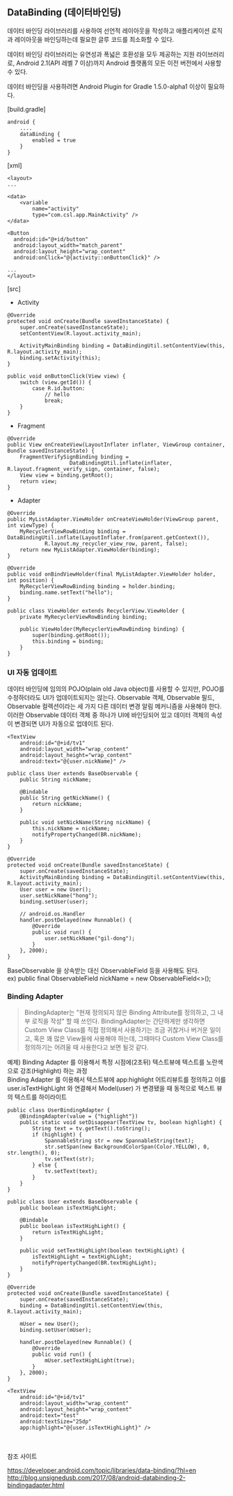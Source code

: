 ## DataBinding (데이터바인딩)

데이터 바인딩 라이브러리를 사용하여 선언적 레이아웃을 작성하고 애플리케이션 로직과 레이아웃을 바인딩하는데 필요한 글루 코드를 최소화할 수 있다.

데이터 바인딩 라이브러리는 유연성과 폭넓은 호환성을 모두 제공하는 지원 라이브러리로,
Android 2.1(API 레벨 7 이상)까지 Android 플랫폼의 모든 이전 버전에서 사용할 수 있다.

데이터 바인딩을 사용하려면 Android Plugin for Gradle 1.5.0-alpha1 이상이 필요하다.

[build.gradle]
```
android {
    ....
    dataBinding {
        enabled = true
    }
}
```

[xml]
```
<layout>
...

<data>
    <variable
        name="activity"
        type="com.csl.app.MainActivity" />
</data>

<Button
  android:id="@+id/button"
  android:layout_width="match_parent"
  android:layout_height="wrap_content"
  android:onClick="@{activity::onButtonClick}" /> 
  
...
</layout>
```

[src]

- Activity

```
@Override
protected void onCreate(Bundle savedInstanceState) {
    super.onCreate(savedInstanceState);
    setContentView(R.layout.activity_main);

    ActivityMainBinding binding = DataBindingUtil.setContentView(this, R.layout.activity_main);
    binding.setActivity(this);
}

public void onButtonClick(View view) {
    switch (view.getId()) {
        case R.id.button:
            // hello
            break;
    }
}
```

- Fragment

```
@Override
public View onCreateView(LayoutInflater inflater, ViewGroup container, Bundle savedInstanceState) {
    FragmentVerifySignBinding binding = 
                    DataBindingUtil.inflate(inflater, R.layout.fragment_verify_sign, container, false);
    View view = binding.getRoot();
    return view;
}
```

- Adapter

```
@Override
public MyListAdapter.ViewHolder onCreateViewHolder(ViewGroup parent, int viewType) {
    MyRecyclerViewRowBinding binding = DataBindingUtil.inflate(LayoutInflater.from(parent.getContext()),
            R.layout.my_recycler_view_row, parent, false);
    return new MyListAdapter.ViewHolder(binding);
}

@Override
public void onBindViewHolder(final MyListAdapter.ViewHolder holder, int position) {
    MyRecyclerViewRowBinding binding = holder.binding;
    binding.name.setText("hello");
}

public class ViewHolder extends RecyclerView.ViewHolder {
    private MyRecyclerViewRowBinding binding;

    public ViewHolder(MyRecyclerViewRowBinding binding) {
        super(binding.getRoot());
        this.binding = binding;
    }
}
```

### UI 자동 업데이트

데이터 바인딩에 임의의 POJO(plain old Java object)를 사용할 수 있지만, POJO를 수정하더라도 UI가 업데이트되지는 않는다.
Observable 객체, Observable 필드, Observable 컬렉션이라는 세 가지 다른 데이터 변경 알림 메커니즘을 사용해야 한다.
이러한 Observable 데이터 객체 중 하나가 UI에 바인딩되어 있고 데이터 객체의 속성이 변경되면 UI가 자동으로 업데이트 된다.

```
<TextView
    android:id="@+id/tv1"
    android:layout_width="wrap_content"
    android:layout_height="wrap_content"
    android:text="@{user.nickName}" />
```

```
public class User extends BaseObservable {
    public String nickName;

    @Bindable
    public String getNickName() {
        return nickName;
    }

    public void setNickName(String nickName) {
        this.nickName = nickName;
        notifyPropertyChanged(BR.nickName);
    }
}
```

```
@Override
protected void onCreate(Bundle savedInstanceState) {
    super.onCreate(savedInstanceState);
    ActivityMainBinding binding = DataBindingUtil.setContentView(this, R.layout.activity_main);
    User user = new User();
    user.setNickName("hong");
    binding.setUser(user);
   
    // android.os.Handler
    handler.postDelayed(new Runnable() {        
        @Override
        public void run() {
            user.setNickName("gil-dong");
        }
    }, 2000);
}
```

BaseObservable 을 상속받는 대신 ObservableField 등을 사용해도 된다.<br>
ex) public final ObservableField<String> nickName = new ObservableField<>();

### Binding Adapter
>BindingAdapter는 "현재 정의되지 않은 Binding Attribute를 정의하고, 그 내부 로직을 작성" 할 때 쓰인다.
BindingAdapter는 간단하게만 생각하면 Custom View Class를 직접 정의해서 사용하기는 조금 귀찮거나 버거운 일이고, 혹은 꽤 많은 View들에 사용해야 하는데, 그때마다 Custom View Class를 정의하기는 어려울 때 사용한다고 보면 될것 같다.


예제) Binding Adapter 를 이용해서 특정 시점에(2초뒤) 텍스트뷰에 텍스트를 노란색으로 강조(Highlight) 하는 과정<br>
Binding Adapter 를 이용해서 텍스트뷰에 app:highlight 어트리뷰트를 정의하고 이를 user.isTextHighLight 와 연결해서
Model(user) 가 변경됐을 때 동적으로 텍스트 뷰의 텍스트를 하이라이트

```
public class UserBindingAdapter {
    @BindingAdapter(value = {"highlight"})
    public static void setDisappear(TextView tv, boolean highlight) {
        String text = tv.getText().toString();
        if (highlight) {
            SpannableString str = new SpannableString(text);
            str.setSpan(new BackgroundColorSpan(Color.YELLOW), 0, str.length(), 0);
            tv.setText(str);
        } else {
            tv.setText(text);
        }
    }
}
```

```
public class User extends BaseObservable {
    public boolean isTextHighLight;

    @Bindable
    public boolean isTextHighLight() {
        return isTextHighLight;
    }

    public void setTextHighLight(boolean textHighLight) {
        isTextHighLight = textHighLight;
        notifyPropertyChanged(BR.textHighLight);
    }
}
```

```
@Override
protected void onCreate(Bundle savedInstanceState) {
    super.onCreate(savedInstanceState);
    binding = DataBindingUtil.setContentView(this, R.layout.activity_main);

    mUser = new User();
    binding.setUser(mUser);
    
    handler.postDelayed(new Runnable() {
        @Override
        public void run() {
            mUser.setTextHighLight(true);
        }
    }, 2000);
}
```

```
<TextView
    android:id="@+id/tv1"
    android:layout_width="wrap_content"
    android:layout_height="wrap_content"
    android:text="test"
    android:textSize="25dp"
    app:highlight="@{user.isTextHighLight}" />
```
<br>
<br>
참조 사이트

https://developer.android.com/topic/libraries/data-binding/?hl=en
http://blog.unsignedusb.com/2017/08/android-databinding-2-bindingadapter.html




